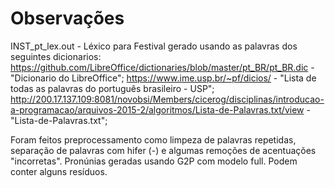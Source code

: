 # Observações

INST_pt_lex.out - Léxico para Festival gerado usando as palavras dos seguintes dicionarios:
https://github.com/LibreOffice/dictionaries/blob/master/pt_BR/pt_BR.dic - "Dicionario do LibreOffice";
https://www.ime.usp.br/~pf/dicios/ - "Lista de todas as palavras do português brasileiro - USP";
http://200.17.137.109:8081/novobsi/Members/cicerog/disciplinas/introducao-a-programacao/arquivos-2015-2/algoritmos/Lista-de-Palavras.txt/view - "Lista-de-Palavras.txt";

Foram feitos preprocessamento como limpeza de palavras repetidas, separação de palavras com hifer (-) e algumas remoções de acentuações "incorretas".
Pronúnias geradas usando G2P com modelo full.
Podem conter alguns resíduos.
